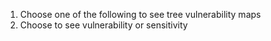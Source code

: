 1. Choose one of the following to see tree vulnerability maps
2. Choose to see vulnerability or sensitivity 